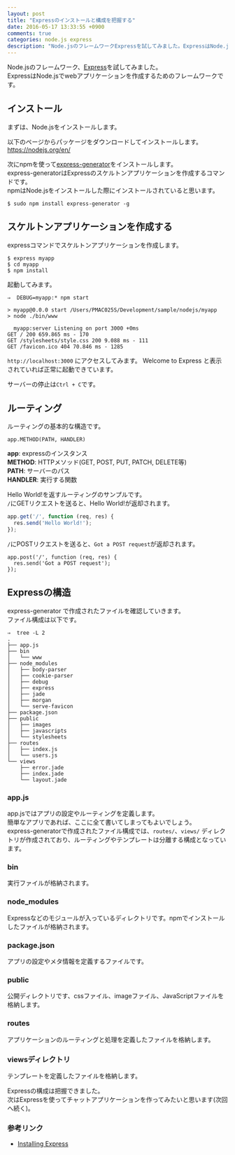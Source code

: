 ```yaml
---
layout: post
title: "Expressのインストールと構成を把握する"
date: 2016-05-17 13:33:55 +0900
comments: true
categories: node.js express
description: "Node.jsのフレームワークExpressを試してみました。ExpressはNode.jsでwebアプリケーションを作成するためのフレームワークです。Expressのインストール、express-generatorを使ったスケルトンアプリケーションの作り方を紹介します。"
---
```


Node.jsのフレームワーク、[Express](http://expressjs.com)を試してみました。  
ExpressはNode.jsでwebアプリケーションを作成するためのフレームワークです。

## インストール

まずは、Node.jsをインストールします。

以下のページからパッケージをダウンロードしてインストールします。  
https://nodejs.org/en/

次にnpmを使って[express-generator](http://expressjs.com/en/starter/generator.html)をインストールします。  
express-generatorはExpressのスケルトンアプリケーションを作成するコマンドです。  
npmはNode.jsをインストールした際にインストールされていると思います。

```
$ sudo npm install express-generator -g
```

## スケルトンアプリケーションを作成する

expressコマンドでスケルトンアプリケーションを作成します。

```
$ express myapp
$ cd myapp
$ npm install
```

起動してみます。

```
⇒  DEBUG=myapp:* npm start

> myapp@0.0.0 start /Users/PMAC025S/Development/sample/nodejs/myapp
> node ./bin/www

  myapp:server Listening on port 3000 +0ms
GET / 200 659.865 ms - 170
GET /stylesheets/style.css 200 9.088 ms - 111
GET /favicon.ico 404 70.846 ms - 1285
```

`http://localhost:3000` にアクセスしてみます。
Welcome to Express と表示されていれば正常に起動できています。

サーバーの停止は`Ctrl + C`です。

## ルーティング

ルーティングの基本的な構造です。

```
app.METHOD(PATH, HANDLER)
```

**app**: expressのインスタンス  
**METHOD**: HTTPメソッド(GET, POST, PUT, PATCH, DELETE等)  
**PATH**: サーバーのパス  
**HANDLER**: 実行する関数  

Hello World!を返すルーティングのサンプルです。  
`/`にGETリクエストを送ると、Hello World!が返却されます。

```javascript
app.get('/', function (req, res) {
  res.send('Hello World!');
});
```

`/`にPOSTリクエストを送ると、`Got a POST request`が返却されます。

```
app.post('/', function (req, res) {
  res.send('Got a POST request');
});
```

## Expressの構造

express-generator で作成されたファイルを確認していきます。  
ファイル構成は以下です。

```
⇒  tree -L 2
.
├── app.js
├── bin
│   └── www
├── node_modules
│   ├── body-parser
│   ├── cookie-parser
│   ├── debug
│   ├── express
│   ├── jade
│   ├── morgan
│   └── serve-favicon
├── package.json
├── public
│   ├── images
│   ├── javascripts
│   └── stylesheets
├── routes
│   ├── index.js
│   └── users.js
└── views
    ├── error.jade
    ├── index.jade
    └── layout.jade
```

### app.js

app.jsではアプリの設定やルーティングを定義します。  
簡単なアプリであれば、ここに全て書いてしまってもよいでしょう。  
express-generatorで作成されたファイル構成では、`routes/`、`views/` ディレクトリが作成されており、ルーティングやテンプレートは分離する構成となっています。

### bin
実行ファイルが格納されます。

### node_modules
Expressなどのモジュールが入っているディレクトリです。npmでインストールしたファイルが格納されます。

### package.json
アプリの設定やメタ情報を定義するファイルです。

### public
公開ディレクトリです、cssファイル、imageファイル、JavaScriptファイルを格納します。

### routes
アプリケーションのルーティングと処理を定義したファイルを格納します。

### viewsディレクトリ
テンプレートを定義したファイルを格納します。

Expressの構成は把握できました。  
次はExpressを使ってチャットアプリケーションを作ってみたいと思います(次回へ続く)。

### 参考リンク

- [Installing Express](http://expressjs.com/en/starter/installing.html)
